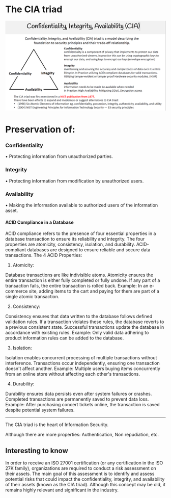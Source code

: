 # The CIA triad

![The CIA Triad](image.png)

# Preservation of:

### Confidentiality
• Protecting information from unauthorized parties.

### Integrity
• Protecting information from modification by unauthorized users.

### Availability
• Making the information available to authorized users of the information asset.

#### ACID Compliance in a Database

ACID compliance refers to the presence of four essential properties in a database transaction to ensure its reliability and integrity.
The four properties are atomicity, consistency, isolation, and durability.
ACID-compliant databases are designed to ensure reliable and secure data transactions.
The 4 ACID Properties:

1. Atomicity:

Database transactions are like indivisible atoms.
Atomicity ensures the entire transaction is either fully completed or fully undone.
If any part of a transaction fails, the entire transaction is rolled back.
Example: In an e-commerce site, adding items to the cart and paying for them are part of a single atomic transaction.

2. Consistency:

Consistency ensures that data written to the database follows defined validation rules.
If a transaction violates these rules, the database reverts to a previous consistent state.
Successful transactions update the database in accordance with existing rules.
Example: Only valid data adhering to product information rules can be added to the database.

3. Isolation:

Isolation enables concurrent processing of multiple transactions without interference.
Transactions occur independently, ensuring one transaction doesn't affect another.
Example: Multiple users buying items concurrently from an online store without affecting each other's transactions.

4. Durability:

Durability ensures data persists even after system failures or crashes.
Completed transactions are permanently saved to prevent data loss.
Example: After purchasing concert tickets online, the transaction is saved despite potential system failures.

---

The CIA triad is the heart of Information Security.

Although there are more properties: Authentication, Non repudiation, etc.

## Interesting to know
In order to receive an ISO 27001 certification (or any certification in the ISO 27K family), organizations are required to conduct a risk assessment on their assets. The main goal of this assessment is to identify and assess potential risks that could impact the confidentiality, integrity, and availability of their assets (known as the CIA triad). Although this concept may be old, it remains highly relevant and significant in the industry.